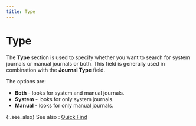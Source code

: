 ```yaml
---
title: Type
---
```


# Type


The **Type** section is used to specify whether you want to search for system journals or manual journals or both. This field is generally used in combination with the **Journal Type** field.


The options are:

- **Both** - looks for system and manual journals.
- **System** - looks for only system journals.
- **Manual** - looks for only manual journals.



{:.see_also}
See also
: [Quick Find]({{site.acc_baseurl}}/find-account-activity/find-account-activity-details/quick-find/quick_find.html)
